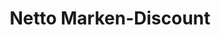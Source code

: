 ---
title: "Netto Marken-Discount"
url: /dresden/netto-marken-discount-langer-weg/
shop: Supermarkt
---
